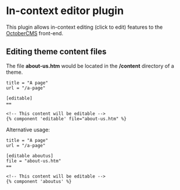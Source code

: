 # In-context editor plugin

This plugin allows in-context editing (click to edit) features to the [OctoberCMS](http://octobercms.com) front-end.

## Editing theme content files

The file **about-us.htm** would be located in the **/content** directory of a theme.

```
title = "A page"
url = "/a-page"

[editable]
==

<!-- This content will be editable -->
{% component 'editable' file="about-us.htm" %}
```

Alternative usage:
```
title = "A page"
url = "/a-page"

[editable aboutus]
file = "about-us.htm"
==

<!-- This content will be editable -->
{% component 'aboutus' %}
```